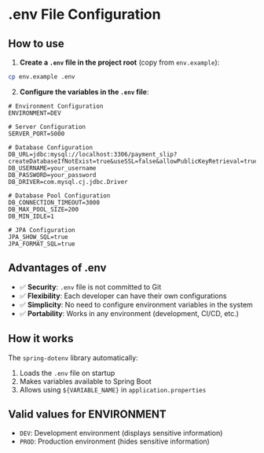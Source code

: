 # .env File Configuration

## How to use

1. **Create a `.env` file in the project root** (copy from `env.example`):
```bash
cp env.example .env
```

2. **Configure the variables in the `.env` file**:
```env
# Environment Configuration
ENVIRONMENT=DEV

# Server Configuration
SERVER_PORT=5000

# Database Configuration
DB_URL=jdbc:mysql://localhost:3306/payment_slip?createDatabaseIfNotExist=true&useSSL=false&allowPublicKeyRetrieval=true
DB_USERNAME=your_username
DB_PASSWORD=your_password
DB_DRIVER=com.mysql.cj.jdbc.Driver

# Database Pool Configuration
DB_CONNECTION_TIMEOUT=3000
DB_MAX_POOL_SIZE=200
DB_MIN_IDLE=1

# JPA Configuration
JPA_SHOW_SQL=true
JPA_FORMAT_SQL=true
```

## Advantages of .env

- ✅ **Security**: `.env` file is not committed to Git
- ✅ **Flexibility**: Each developer can have their own configurations
- ✅ **Simplicity**: No need to configure environment variables in the system
- ✅ **Portability**: Works in any environment (development, CI/CD, etc.)

## How it works

The `spring-dotenv` library automatically:
1. Loads the `.env` file on startup
2. Makes variables available to Spring Boot
3. Allows using `${VARIABLE_NAME}` in `application.properties`

## Valid values for ENVIRONMENT

- `DEV`: Development environment (displays sensitive information)
- `PROD`: Production environment (hides sensitive information) 
